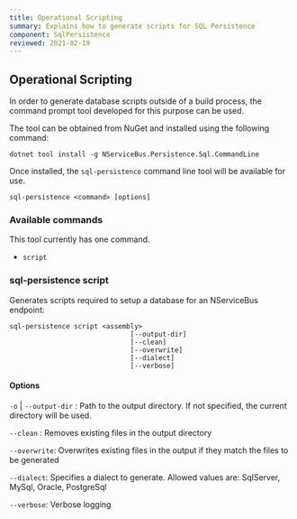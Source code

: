 ```yaml
---
title: Operational Scripting
summary: Explains how to generate scripts for SQL Persistence
component: SqlPersistence
reviewed: 2021-02-19
---
```


## Operational Scripting

In order to generate database scripts outside of a build process, the command prompt tool developed for this purpose can be used.

The tool can be obtained from NuGet and installed using the following command:

```
dotnet tool install -g NServiceBus.Persistence.Sql.CommandLine
```

Once installed, the `sql-persistence` command line tool will be available for use.

`sql-persistence <command> [options]`

### Available commands
This tool currently has one command.
- `script`

### sql-persistence script

Generates scripts required to setup a database for an NServiceBus endpoint:

```
sql-persistence script <assembly>
                              [--output-dir]
                              [--clean]
                              [--overwrite]
                              [--dialect]
                              [--verbose]
```

#### Options
 
`-o` | `--output-dir` : Path to the output directory. If not specified, the current directory will be used.

`--clean` : Removes existing files in the output directory

`--overwrite`: Overwrites existing files in the output if they match the files to be generated

`--dialect`: Specifies a dialect to generate. Allowed values are: SqlServer, MySql, Oracle, PostgreSql

`--verbose`: Verbose logging
